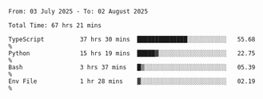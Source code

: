<!--START_SECTION:waka-->

```abap
From: 03 July 2025 - To: 02 August 2025

Total Time: 67 hrs 21 mins

TypeScript          37 hrs 30 mins  ██████████████░░░░░░░░░░░   55.68 %
Python              15 hrs 19 mins  █████▓░░░░░░░░░░░░░░░░░░░   22.75 %
Bash                3 hrs 37 mins   █▒░░░░░░░░░░░░░░░░░░░░░░░   05.39 %
Env File            1 hr 28 mins    ▓░░░░░░░░░░░░░░░░░░░░░░░░   02.19 %
```

<!--END_SECTION:waka-->
